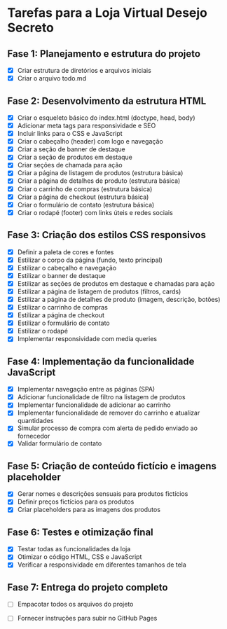 # Tarefas para a Loja Virtual Desejo Secreto

## Fase 1: Planejamento e estrutura do projeto
- [x] Criar estrutura de diretórios e arquivos iniciais
- [x] Criar o arquivo todo.md

## Fase 2: Desenvolvimento da estrutura HTML
- [x] Criar o esqueleto básico do index.html (doctype, head, body)
- [x] Adicionar meta tags para responsividade e SEO
- [x] Incluir links para o CSS e JavaScript
- [x] Criar o cabeçalho (header) com logo e navegação
- [x] Criar a seção de banner de destaque
- [x] Criar a seção de produtos em destaque
- [x] Criar seções de chamada para ação
- [x] Criar a página de listagem de produtos (estrutura básica)
- [x] Criar a página de detalhes de produto (estrutura básica)
- [x] Criar o carrinho de compras (estrutura básica)
- [x] Criar a página de checkout (estrutura básica)
- [x] Criar o formulário de contato (estrutura básica)
- [x] Criar o rodapé (footer) com links úteis e redes sociais

## Fase 3: Criação dos estilos CSS responsivos
- [x] Definir a paleta de cores e fontes
- [x] Estilizar o corpo da página (fundo, texto principal)
- [x] Estilizar o cabeçalho e navegação
- [x] Estilizar o banner de destaque
- [x] Estilizar as seções de produtos em destaque e chamadas para ação
- [x] Estilizar a página de listagem de produtos (filtros, cards)
- [x] Estilizar a página de detalhes de produto (imagem, descrição, botões)
- [x] Estilizar o carrinho de compras
- [x] Estilizar a página de checkout
- [x] Estilizar o formulário de contato
- [x] Estilizar o rodapé
- [x] Implementar responsividade com media queries

## Fase 4: Implementação da funcionalidade JavaScript
- [x] Implementar navegação entre as páginas (SPA)
- [x] Adicionar funcionalidade de filtro na listagem de produtos
- [x] Implementar funcionalidade de adicionar ao carrinho
- [x] Implementar funcionalidade de remover do carrinho e atualizar quantidades
- [x] Simular processo de compra com alerta de pedido enviado ao fornecedor
- [x] Validar formulário de contato

## Fase 5: Criação de conteúdo fictício e imagens placeholder
- [x] Gerar nomes e descrições sensuais para produtos fictícios
- [x] Definir preços fictícios para os produtos
- [x] Criar placeholders para as imagens dos produtos

## Fase 6: Testes e otimização final
- [x] Testar todas as funcionalidades da loja
- [x] Otimizar o código HTML, CSS e JavaScript
- [x] Verificar a responsividade em diferentes tamanhos de tela

## Fase 7: Entrega do projeto completo
- [ ] Empacotar todos os arquivos do projeto
- [ ] Fornecer instruções para subir no GitHub Pages


